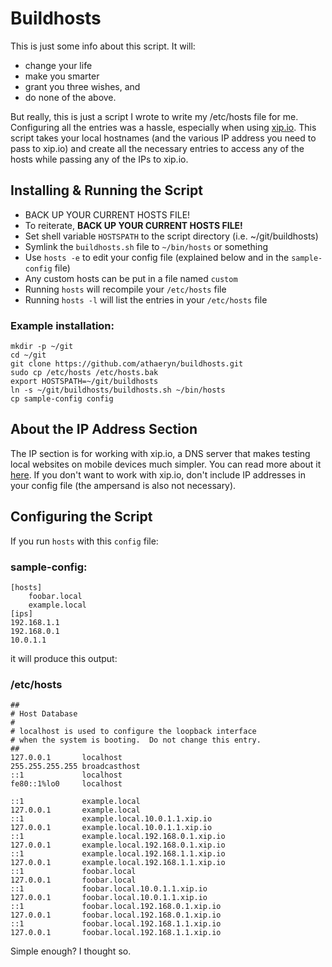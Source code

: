 Buildhosts
=========

This is just some info about this script. It will:

+ change your life
+ make you smarter
+ grant you three wishes, and
+ do none of the above.

But really, this is just a script I wrote to write my /etc/hosts file for me.
Configuring all the entries was a hassle, especially when using [xip.io](http://xip.io).
This script takes your local hostnames (and the various IP address you need to pass
to xip.io) and create all the necessary entries to access any of the hosts while
passing any of the IPs to xip.io.

Installing & Running the Script
-------------------------------

+ BACK UP YOUR CURRENT HOSTS FILE!
+ To reiterate, **BACK UP YOUR CURRENT HOSTS FILE!**
+ Set shell variable `HOSTSPATH` to the script directory (i.e. ~/git/buildhosts)
+ Symlink the `buildhosts.sh` file to `~/bin/hosts` or something
+ Use `hosts -e` to edit your config file (explained below and in the `sample-config` file)
+ Any custom hosts can be put in a file named `custom`
+ Running `hosts` will recompile your `/etc/hosts` file
+ Running `hosts -l` will list the entries in your `/etc/hosts` file

### Example installation:
    mkdir -p ~/git
    cd ~/git
    git clone https://github.com/athaeryn/buildhosts.git
    sudo cp /etc/hosts /etc/hosts.bak
    export HOSTSPATH=~/git/buildhosts
    ln -s ~/git/buildhosts/buildhosts.sh ~/bin/hosts
    cp sample-config config


About the IP Address Section
----------------------------

The IP section is for working with xip.io, a DNS server that makes testing local
websites on mobile devices much simpler. You can read more about it [here](http://xip.io).
If you don't want to work with xip.io, don't include IP addresses in your config file (the ampersand is also not necessary).

Configuring the Script
----------------------

If you run `hosts` with this `config` file:

### sample-config:
    
    [hosts]
        foobar.local
        example.local
    [ips]
    192.168.1.1
    192.168.0.1
    10.0.1.1

it will produce this output:

### /etc/hosts
    ##
    # Host Database
    #
    # localhost is used to configure the loopback interface
    # when the system is booting.  Do not change this entry.
    ##
    127.0.0.1       localhost
    255.255.255.255 broadcasthost
    ::1             localhost
    fe80::1%lo0     localhost
    
    ::1             example.local
    127.0.0.1       example.local
    ::1             example.local.10.0.1.1.xip.io
    127.0.0.1       example.local.10.0.1.1.xip.io
    ::1             example.local.192.168.0.1.xip.io
    127.0.0.1       example.local.192.168.0.1.xip.io
    ::1             example.local.192.168.1.1.xip.io
    127.0.0.1       example.local.192.168.1.1.xip.io
    ::1             foobar.local
    127.0.0.1       foobar.local
    ::1             foobar.local.10.0.1.1.xip.io
    127.0.0.1       foobar.local.10.0.1.1.xip.io
    ::1             foobar.local.192.168.0.1.xip.io
    127.0.0.1       foobar.local.192.168.0.1.xip.io
    ::1             foobar.local.192.168.1.1.xip.io
    127.0.0.1       foobar.local.192.168.1.1.xip.io

Simple enough? I thought so.
